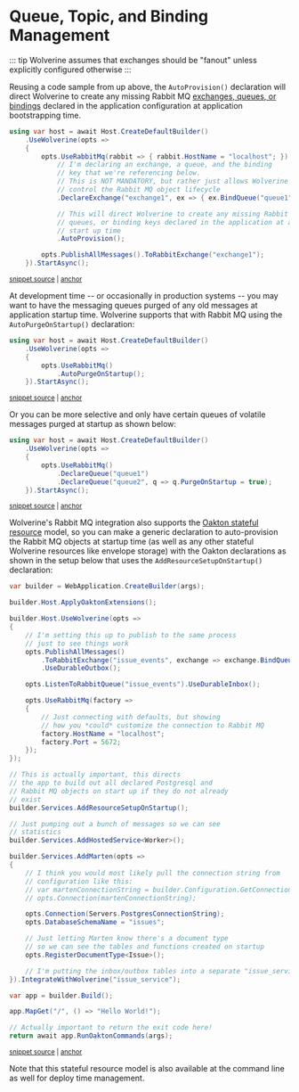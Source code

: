 # Queue, Topic, and Binding Management

::: tip
Wolverine assumes that exchanges should be "fanout" unless explicitly configured
otherwise
:::

Reusing a code sample from up above, the `AutoProvision()` declaration will
direct Wolverine to create any missing Rabbit MQ [exchanges, queues, or bindings](https://www.rabbitmq.com/tutorials/amqp-concepts.html)
declared in the application configuration at application bootstrapping time.

<!-- snippet: sample_publish_to_rabbitmq_routing_key -->
<a id='snippet-sample_publish_to_rabbitmq_routing_key'></a>
```cs
using var host = await Host.CreateDefaultBuilder()
    .UseWolverine(opts =>
    {
        opts.UseRabbitMq(rabbit => { rabbit.HostName = "localhost"; })
            // I'm declaring an exchange, a queue, and the binding
            // key that we're referencing below.
            // This is NOT MANDATORY, but rather just allows Wolverine to
            // control the Rabbit MQ object lifecycle
            .DeclareExchange("exchange1", ex => { ex.BindQueue("queue1", "key1"); })

            // This will direct Wolverine to create any missing Rabbit MQ exchanges,
            // queues, or binding keys declared in the application at application
            // start up time
            .AutoProvision();

        opts.PublishAllMessages().ToRabbitExchange("exchange1");
    }).StartAsync();
```
<sup><a href='https://github.com/JasperFx/wolverine/blob/main/src/Transports/RabbitMQ/Wolverine.RabbitMQ.Tests/Samples.cs#L140-L160' title='Snippet source file'>snippet source</a> | <a href='#snippet-sample_publish_to_rabbitmq_routing_key' title='Start of snippet'>anchor</a></sup>
<!-- endSnippet -->

At development time -- or occasionally in production systems -- you may want to have the messaging
queues purged of any old messages at application startup time. Wolverine supports that with
Rabbit MQ using the `AutoPurgeOnStartup()` declaration:

<!-- snippet: sample_autopurge_rabbitmq -->
<a id='snippet-sample_autopurge_rabbitmq'></a>
```cs
using var host = await Host.CreateDefaultBuilder()
    .UseWolverine(opts =>
    {
        opts.UseRabbitMq()
            .AutoPurgeOnStartup();
    }).StartAsync();
```
<sup><a href='https://github.com/JasperFx/wolverine/blob/main/src/Transports/RabbitMQ/Wolverine.RabbitMQ.Tests/Samples.cs#L165-L174' title='Snippet source file'>snippet source</a> | <a href='#snippet-sample_autopurge_rabbitmq' title='Start of snippet'>anchor</a></sup>
<!-- endSnippet -->

Or you can be more selective and only have certain queues of volatile messages purged
at startup as shown below:

<!-- snippet: sample_autopurge_selective_queues -->
<a id='snippet-sample_autopurge_selective_queues'></a>
```cs
using var host = await Host.CreateDefaultBuilder()
    .UseWolverine(opts =>
    {
        opts.UseRabbitMq()
            .DeclareQueue("queue1")
            .DeclareQueue("queue2", q => q.PurgeOnStartup = true);
    }).StartAsync();
```
<sup><a href='https://github.com/JasperFx/wolverine/blob/main/src/Transports/RabbitMQ/Wolverine.RabbitMQ.Tests/Samples.cs#L180-L190' title='Snippet source file'>snippet source</a> | <a href='#snippet-sample_autopurge_selective_queues' title='Start of snippet'>anchor</a></sup>
<!-- endSnippet -->

Wolverine's Rabbit MQ integration also supports the [Oakton stateful resource](https://jasperfx.github.io/oakton/guide/host/resources.html) model,
so you can make a generic declaration to auto-provision the Rabbit MQ objects at startup time
(as well as any other stateful Wolverine resources like envelope storage) with the Oakton
declarations as shown in the setup below that uses the `AddResourceSetupOnStartup()` declaration:

<!-- snippet: sample_kitchen_sink_bootstrapping -->
<a id='snippet-sample_kitchen_sink_bootstrapping'></a>
```cs
var builder = WebApplication.CreateBuilder(args);

builder.Host.ApplyOaktonExtensions();

builder.Host.UseWolverine(opts =>
{
    // I'm setting this up to publish to the same process
    // just to see things work
    opts.PublishAllMessages()
        .ToRabbitExchange("issue_events", exchange => exchange.BindQueue("issue_events"))
        .UseDurableOutbox();

    opts.ListenToRabbitQueue("issue_events").UseDurableInbox();

    opts.UseRabbitMq(factory =>
    {
        // Just connecting with defaults, but showing
        // how you *could* customize the connection to Rabbit MQ
        factory.HostName = "localhost";
        factory.Port = 5672;
    });
});

// This is actually important, this directs
// the app to build out all declared Postgresql and
// Rabbit MQ objects on start up if they do not already
// exist
builder.Services.AddResourceSetupOnStartup();

// Just pumping out a bunch of messages so we can see
// statistics
builder.Services.AddHostedService<Worker>();

builder.Services.AddMarten(opts =>
{
    // I think you would most likely pull the connection string from
    // configuration like this:
    // var martenConnectionString = builder.Configuration.GetConnectionString("marten");
    // opts.Connection(martenConnectionString);

    opts.Connection(Servers.PostgresConnectionString);
    opts.DatabaseSchemaName = "issues";

    // Just letting Marten know there's a document type
    // so we can see the tables and functions created on startup
    opts.RegisterDocumentType<Issue>();

    // I'm putting the inbox/outbox tables into a separate "issue_service" schema
}).IntegrateWithWolverine("issue_service");

var app = builder.Build();

app.MapGet("/", () => "Hello World!");

// Actually important to return the exit code here!
return await app.RunOaktonCommands(args);
```
<sup><a href='https://github.com/JasperFx/wolverine/blob/main/src/Samples/KitchenSink/MartenAndRabbitIssueService/Program.cs#L11-L70' title='Snippet source file'>snippet source</a> | <a href='#snippet-sample_kitchen_sink_bootstrapping' title='Start of snippet'>anchor</a></sup>
<!-- endSnippet -->

Note that this stateful resource model is also available at the command line as well for deploy time
management.

